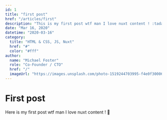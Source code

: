 ```yaml
---
id: 1
title: "first post"
href: "/articles/first"
description: "This is my first post wtf man I love nuxt content ! :tada:"
date: "Mar 16, 2020"
datetime: "2020-03-16"
category:
  title: "HTML & CSS, JS, Nuxt"
  href: "#"
  color: "#fff"
author:
  name: "Michael Foster"
  role: "Co-Founder / CTO"
  href: "/"
  imageUrl: "https://images.unsplash.com/photo-1519244703995-f4e0f30006d5?ixlib=rb-1.2.1&ixid=eyJhcHBfaWQiOjEyMDd9&auto=format&fit=facearea&facepad=2&w=256&h=256&q=80"
---
```


# First post

Here is my first post wtf man I love nuxt content ! :tada:
